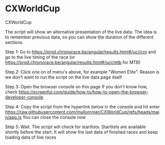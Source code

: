 # CXWorldCup
CXWorldCup

The script will show an alternative presentation of the live data.
The idea is to remember previous data, so you can show the duration of the different sections.


Step 1: 
Go to https://prod.chronorace.be/angular/results.html#/uci/cro and go to the live timing of the race
(or https://prod.chronorace.be/angular/results.html#/uci/mtb for MTB)

Step 2:
Click one on of menu's above, for example "Women Elite". 
Reason is we don't want to run the script on the live data page itself

Step 3:
Open the browser console on this page
If you don't know how, check
https://screenful.com/guide/how-to/how-to-open-the-browser-developer-console

Step 4:
Copy the script from the hyperlink below in the console and hit enter
https://raw.githubusercontent.com/mullummer/CXWorldCup/refs/heads/main/app.js
You can close the console now

Step 5:
Wait. 
The script will check for startlists. Startlists are available shortly before the start.
It will show the last data of finished races and keep loading data of live races
